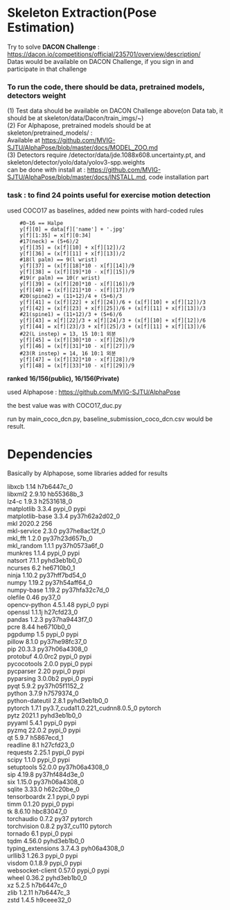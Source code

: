# Skeleton Extraction(Pose Estimation)

Try to solve __DACON Challenge__ : https://dacon.io/competitions/official/235701/overview/description/  
Datas would be available on DACON Challenge, if you sign in and participate in that challenge

### To run the code, there should be data, pretrained models, detectors weight  
(1) Test data should be available on DACON Challenge above(on Data tab, it should be at skeleton/data/Dacon/train_imgs/~)  
(2) For Alphapose, pretrained models should be at skeleton/pretrained_models/ :  
Available at https://github.com/MVIG-SJTU/AlphaPose/blob/master/docs/MODEL_ZOO.md  
(3) Detectors require /detector/data/jde.1088x608.uncertainty.pt, and skeleton/detector/yolo/data/yolov3-spp.weights  
can be done with install at : https://github.com/MVIG-SJTU/AlphaPose/blob/master/docs/INSTALL.md, code installation part


### task : to find 24 points useful for exercise motion detection

used COCO17 as baselines, added new points with hard-coded rules

        #0~16 == Halpe
        y[f][0] = data[f]['name'] + '.jpg'
        y[f][1:35] = x[f][0:34]
        #17(neck) = (5+6)/2
        y[f][35] = (x[f][10] + x[f][12])/2 
        y[f][36] = (x[f][11] + x[f][13])/2
        #18(l palm) == 9(l wrist)
        y[f][37] = (x[f][18]*10 - x[f][14])/9
        y[f][38] = (x[f][19]*10 - x[f][15])/9
        #19(r palm) == 10(r wrist)
        y[f][39] = (x[f][20]*10 - x[f][16])/9
        y[f][40] = (x[f][21]*10 - x[f][17])/9
        #20(spine2) = (11+12)/4 + (5+6)/3
        y[f][41] = (x[f][22] + x[f][24])/6 + (x[f][10] + x[f][12])/3
        y[f][42] = (x[f][23] + x[f][25])/6 + (x[f][11] + x[f][13])/3
        #21(spine1) = (11+12)/3 + (5+6)/6
        y[f][43] = x[f][22]/3 + x[f][24]/3 + (x[f][10] + x[f][12])/6
        y[f][44] = x[f][23]/3 + x[f][25]/3 + (x[f][11] + x[f][13])/6
        #22(L instep) = 13, 15 10:1 외분
        y[f][45] = (x[f][30]*10 - x[f][26])/9
        y[f][46] = (x[f][31]*10 - x[f][27])/9
        #23(R instep) = 14, 16 10:1 외분
        y[f][47] = (x[f][32]*10 - x[f][28])/9
        y[f][48] = (x[f][33]*10 - x[f][29])/9


__ranked 16/156(public), 16/156(Private)__

used Alphapose : https://github.com/MVIG-SJTU/AlphaPose

the best value was with COCO17_duc.py

run by main_coco_dcn.py, baseline_submission_coco_dcn.csv would be result.



# Dependencies

Basically by Alphapose, some libraries added for results

libxcb                    1.14                 h7b6447c_0</br>
libxml2                   2.9.10               hb55368b_3</br>
lz4-c                     1.9.3                h2531618_0</br>
matplotlib                3.3.4                    pypi_0    pypi</br>
matplotlib-base           3.3.4            py37h62a2d02_0</br>
mkl                       2020.2                      256</br>
mkl-service               2.3.0            py37he8ac12f_0</br>
mkl_fft                   1.2.0            py37h23d657b_0</br>
mkl_random                1.1.1            py37h0573a6f_0</br>
munkres                   1.1.4                    pypi_0    pypi</br>
natsort                   7.1.1              pyhd3eb1b0_0</br>
ncurses                   6.2                  he6710b0_1</br>
ninja                     1.10.2           py37hff7bd54_0</br>
numpy                     1.19.2           py37h54aff64_0</br>
numpy-base                1.19.2           py37hfa32c7d_0</br>
olefile                   0.46                     py37_0</br>
opencv-python             4.5.1.48                 pypi_0    pypi</br>
openssl                   1.1.1j               h27cfd23_0</br>
pandas                    1.2.3            py37ha9443f7_0</br>
pcre                      8.44                 he6710b0_0</br>
pgpdump                   1.5                      pypi_0    pypi</br>
pillow                    8.1.0            py37he98fc37_0</br>
pip                       20.3.3           py37h06a4308_0</br>
protobuf                  4.0.0rc2                 pypi_0    pypi</br>
pycocotools               2.0.0                    pypi_0    pypi</br>
pycparser                 2.20                     pypi_0    pypi</br>
pyparsing                 3.0.0b2                  pypi_0    pypi</br>
pyqt                      5.9.2            py37h05f1152_2</br>
python                    3.7.9                h7579374_0</br>
python-dateutil           2.8.1              pyhd3eb1b0_0</br>
pytorch                   1.7.1           py3.7_cuda11.0.221_cudnn8.0.5_0    pytorch</br>
pytz                      2021.1             pyhd3eb1b0_0</br>
pyyaml                    5.4.1                    pypi_0    pypi</br>
pyzmq                     22.0.2                   pypi_0    pypi</br>
qt                        5.9.7                h5867ecd_1</br>
readline                  8.1                  h27cfd23_0</br>
requests                  2.25.1                   pypi_0    pypi</br>
scipy                     1.1.0                    pypi_0    pypi</br>
setuptools                52.0.0           py37h06a4308_0</br>
sip                       4.19.8           py37hf484d3e_0</br>
six                       1.15.0           py37h06a4308_0</br>
sqlite                    3.33.0               h62c20be_0</br>
tensorboardx              2.1                      pypi_0    pypi</br>
timm                      0.1.20                   pypi_0    pypi</br>
tk                        8.6.10               hbc83047_0</br>
torchaudio                0.7.2                      py37    pytorch</br>
torchvision               0.8.2                py37_cu110    pytorch</br>
tornado                   6.1                      pypi_0    pypi</br>
tqdm                      4.56.0             pyhd3eb1b0_0</br>
typing_extensions         3.7.4.3            pyh06a4308_0</br>
urllib3                   1.26.3                   pypi_0    pypi</br>
visdom                    0.1.8.9                  pypi_0    pypi</br>
websocket-client          0.57.0                   pypi_0    pypi</br>
wheel                     0.36.2             pyhd3eb1b0_0</br>
xz                        5.2.5                h7b6447c_0</br>
zlib                      1.2.11               h7b6447c_3</br>
zstd                      1.4.5                h9ceee32_0</br>
